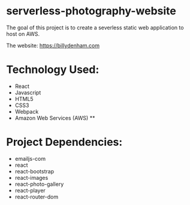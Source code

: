 # serverless-photography-website

The goal of this project is to create a severless static web application to host on AWS.

The website: https://billydenham.com

# Technology Used:
* React
* Javascript
* HTML5
* CSS3
* Webpack
* Amazon Web Services (AWS)
**

# Project Dependencies:
* emailjs-com
* react
* react-bootstrap
* react-images
* react-photo-gallery
* react-player
* react-router-dom
